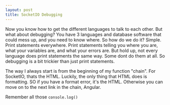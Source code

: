 ```yaml
---
layout: post
title: SocketIO Debugging
---
```

Now you know how to get the different languages to talk to each other. But what about debugging? You have 3 languages and database software that could mess up, and you need to know where. So how do we do it? Simple. Print statements everywhere. Print statements telling you where you are, what your variables are, and what your errors are. But hold up, not every language does print statements the same way. Some dont do them at all. So debugging is a bit trickier than just print statements.

The way I always start is from the beginning of my function "chain". For SocketIO, thats the HTML. Luckily, the only thing that HTML does is formatting. SO if you have a format error, it's the HTML. Otherwise you can move on to the next link in the chain, Angular.

Remember all those `console.log()` 
